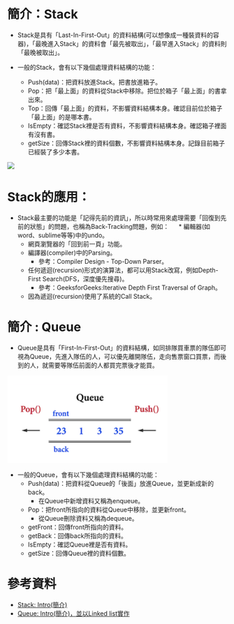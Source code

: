 # 簡介：Stack
* Stack是具有「Last-In-First-Out」的資料結構(可以想像成一種裝資料的容器)，「最晚進入Stack」的資料會「最先被取出」，「最早進入Stack」的資料則「最晚被取出」。

* 一般的Stack，會有以下幾個處理資料結構的功能：
  * Push(data)：把資料放進Stack。把書放進箱子。
  * Pop：把「最上面」的資料從Stack中移除。把位於箱子「最上面」的書拿出來。
  * Top：回傳「最上面」的資料，不影響資料結構本身。確認目前位於箱子「最上面」的是哪本書。
  * IsEmpty：確認Stack裡是否有資料，不影響資料結構本身。確認箱子裡面有沒有書。
  * getSize：回傳Stack裡的資料個數，不影響資料結構本身。記錄目前箱子已經裝了多少本書。

<img src="https://github.com/alrightchiu/SecondRound/blob/master/content/Algorithms%20and%20Data%20Structures/BasicDataStructures/Stack/intro/f1.png?raw=true" height=300 weight=600>

# Stack的應用：
* Stack最主要的功能是「記得先前的資訊」，所以時常用來處理需要「回復到先前的狀態」的問題，也稱為Back-Tracking問題，例如：
　 * 編輯器(如word、sublime等等)中的undo。
   * 網頁瀏覽器的「回到前一頁」功能。
   * 編譯器(compiler)中的Parsing。
     * 參考：Compiler Design - Top-Down Parser。
   * 任何遞迴(recursion)形式的演算法，都可以用Stack改寫，例如Depth-First Search(DFS，深度優先搜尋)。
     * 參考：GeeksforGeeks:Iterative Depth First Traversal of Graph。
   * 因為遞迴(recursion)使用了系統的Call Stack。
   
# 簡介 : Queue
 * Queue是具有「First-In-First-Out」的資料結構，如同排隊買車票的隊伍即可視為Queue，先進入隊伍的人，可以優先離開隊伍，走向售票窗口買票，而後到的人，就需要等隊伍前面的人都買完票後才能買。
<img src='https://github.com/eter0000/learningnotes/blob/master/week4/queue.png' height=200 weight=300>

 * 一般的Queue，會有以下幾個處理資料結構的功能：
   * Push(data)：把資料從Queue的「後面」放進Queue，並更新成新的back。
      * 在Queue中新增資料又稱為enqueue。
   * Pop：把front所指向的資料從Queue中移除，並更新front。
      * 從Queue刪除資料又稱為dequeue。
   * getFront：回傳front所指向的資料。
   * getBack：回傳back所指向的資料。
   * IsEmpty：確認Queue裡是否有資料。
   * getSize：回傳Queue裡的資料個數。

# 參考資料
 * [Stack: Intro(簡介)](http://alrightchiu.github.io/SecondRound/stack-introjian-jie.html)
 * [Queue: Intro(簡介)，並以Linked list實作](https://alrightchiu.github.io/SecondRound/queue-introjian-jie-bing-yi-linked-listshi-zuo.html)
